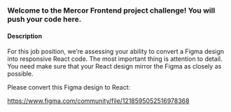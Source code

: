 ### Welcome to the Mercor Frontend project challenge! You will push your code here.

#### Description
For this job position, we’re assessing your ability to convert a Figma design into responsive React code. The most important thing is attention to detail. You need make sure that your React design mirror the Figma as closely as possible.

Please convert this Figma design to React:<br>

 https://www.figma.com/community/file/1218595052516978368

